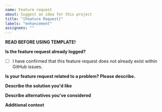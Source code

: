 ```yaml
---
name: Feature request
about: Suggest an idea for this project
title: "[Feature Request]"
labels: "enhancement"
assignees: ""
---
```


**READ BEFORE USING TEMPLATE!**

<!-- You do NOT need to remove the texts that is commented out when viewing the 'Write' portion of this template, select 'Preview' to see how your issue will look and notice that any commented text in 'Write' does not carry over, simply add content to the under the commented portions between each section. -->

**Is the feature request already logged?**

<!-- Double check to make sure that this particular feature request does not already exist within issues. -->

- [ ] I have confirmed that this feature request does not already exist within GitHub issues.

**Is your feature request related to a problem? Please describe.**

<!-- A clear and concise description of what the problem is. Ex. I'm always frustrated when... -->

**Describe the solution you'd like**

<!-- A clear and concise description of what you want to happen. -->

**Describe alternatives you've considered**

<!-- A clear and concise description of any alternative solutions or features you've considered. Ex. As an X, I would like to be able to do Y, so that Z... -->

**Additional context**

<!-- Add any other context or screenshots about the feature request here. -->
